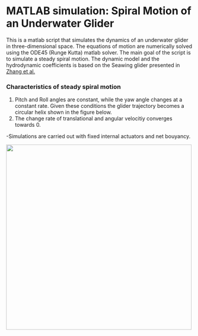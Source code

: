 # MATLAB simulation:  Spiral Motion of an Underwater Glider

This is a matlab script that simulates the dynamics of an underwater glider in three-dimensional space. The equations of motion are numerically solved using the ODE45 (Runge Kutta) matlab solver.
The main goal of the script is to simulate a steady spiral motion.
 The dynamic model and the hydrodynamic coefficients is based on the Seawing glider presented in [Zhang et al.](https://www.researchgate.net/publication/256817942_Spiraling_motion_of_underwater_gliders_Modeling_analysis_and_experimental_results) 

### Characteristics of steady spiral motion

1. Pitch and Roll angles are constant, while the yaw angle changes at a constant rate. Given these conditions the glider trajectory becomes a circular helix shown in the figure below. 
2. The change rate of translational and angular velocitiy converges towards 0.

-Simulations are carried out with fixed internal actuators and net bouyancy.  

<img src="https://user-images.githubusercontent.com/59923925/78356409-cc90f500-75af-11ea-978f-1beea733b0b1.png" width="500" height="500">

